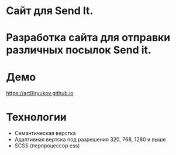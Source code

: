 # Сайт для Send It.

# Разработка сайта для отправки различных посылок __Send it__.


# Демо

https://artBiryukov.github.io

# Технологии
<ul>
  <li>Семантическая верстка</li>
  <li>Адаптивная вертска под разрешения 320, 768, 1280 и выше</li>
  <li>SCSS (перпроцессор css)</li>
</ul>

